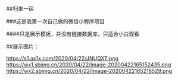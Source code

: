 ##归来一宿

###这是我第一次自己做的微信小程序项目



####只是展示模板，并没有链接数据库，只适合小白观看

##展示图片：

https://s1.ax1x.com/2020/04/22/JNUQXT.png
https://wx1.sbimg.cn/2020/04/22/image-20200422165152435.png
https://wx2.sbimg.cn/2020/04/22/image-20200422165218529.png
